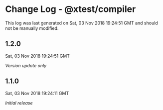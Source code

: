 # Change Log - @xtest/compiler

This log was last generated on Sat, 03 Nov 2018 19:24:51 GMT and should not be manually modified.

## 1.2.0
Sat, 03 Nov 2018 19:24:51 GMT

*Version update only*

## 1.1.0
Sat, 03 Nov 2018 19:24:11 GMT

*Initial release*

